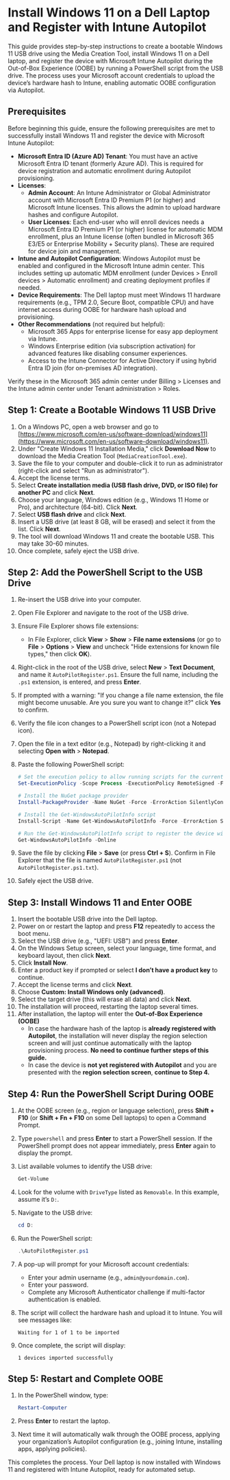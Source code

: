 # Install Windows 11 on a Dell Laptop and Register with Intune Autopilot

This guide provides step-by-step instructions to create a bootable Windows 11 USB drive using the Media Creation Tool, install Windows 11 on a Dell laptop, and register the device with Microsoft Intune Autopilot during the Out-of-Box Experience (OOBE) by running a PowerShell script from the USB drive. The process uses your Microsoft account credentials to upload the device’s hardware hash to Intune, enabling automatic OOBE configuration via Autopilot.

## Prerequisites

Before beginning this guide, ensure the following prerequisites are met to successfully install Windows 11 and register the device with Microsoft Intune Autopilot:

- **Microsoft Entra ID (Azure AD) Tenant**: You must have an active Microsoft Entra ID tenant (formerly Azure AD). This is required for device registration and automatic enrollment during Autopilot provisioning.
- **Licenses**:
  - **Admin Account**: An Intune Administrator or Global Administrator account with Microsoft Entra ID Premium P1 (or higher) and Microsoft Intune licenses. This allows the admin to upload hardware hashes and configure Autopilot.
  - **User Licenses**: Each end-user who will enroll devices needs a Microsoft Entra ID Premium P1 (or higher) license for automatic MDM enrollment, plus an Intune license (often bundled in Microsoft 365 E3/E5 or Enterprise Mobility + Security plans). These are required for device join and management.
- **Intune and Autopilot Configuration**: Windows Autopilot must be enabled and configured in the Microsoft Intune admin center[](https://endpoint.microsoft.com/). This includes setting up automatic MDM enrollment (under Devices > Enroll devices > Automatic enrollment) and creating deployment profiles if needed.
- **Device Requirements**: The Dell laptop must meet Windows 11 hardware requirements (e.g., TPM 2.0, Secure Boot, compatible CPU) and have internet access during OOBE for hardware hash upload and provisioning.
- **Other Recommendations** (not required but helpful):
  - Microsoft 365 Apps for enterprise license for easy app deployment via Intune.
  - Windows Enterprise edition (via subscription activation) for advanced features like disabling consumer experiences.
  - Access to the Intune Connector for Active Directory if using hybrid Entra ID join (for on-premises AD integration).

Verify these in the Microsoft 365 admin center[](https://admin.microsoft.com/) under Billing > Licenses and the Intune admin center under Tenant administration > Roles.

## Step 1: Create a Bootable Windows 11 USB Drive

1. On a Windows PC, open a web browser and go to [https://www.microsoft.com/en-us/software-download/windows11](https://www.microsoft.com/en-us/software-download/windows11).
2. Under "Create Windows 11 Installation Media," click **Download Now** to download the Media Creation Tool (`MediaCreationTool.exe`).
3. Save the file to your computer and double-click it to run as administrator (right-click and select "Run as administrator").
4. Accept the license terms.
5. Select **Create installation media (USB flash drive, DVD, or ISO file) for another PC** and click **Next**.
6. Choose your language, Windows edition (e.g., Windows 11 Home or Pro), and architecture (64-bit). Click **Next**.
7. Select **USB flash drive** and click **Next**.
8. Insert a USB drive (at least 8 GB, will be erased) and select it from the list. Click **Next**.
9. The tool will download Windows 11 and create the bootable USB. This may take 30-60 minutes.
10. Once complete, safely eject the USB drive.

## Step 2: Add the PowerShell Script to the USB Drive

1. Re-insert the USB drive into your computer.
2. Open File Explorer and navigate to the root of the USB drive.
3. Ensure File Explorer shows file extensions:
   - In File Explorer, click **View** > **Show** > **File name extensions** (or go to **File** > **Options** > **View** and uncheck "Hide extensions for known file types," then click **OK**).
4. Right-click in the root of the USB drive, select **New** > **Text Document**, and name it `AutoPilotRegister.ps1`. Ensure the full name, including the `.ps1` extension, is entered, and press **Enter**.
5. If prompted with a warning: "If you change a file name extension, the file might become unusable. Are you sure you want to change it?" click **Yes** to confirm.
6. Verify the file icon changes to a PowerShell script icon (not a Notepad icon).
7. Open the file in a text editor (e.g., Notepad) by right-clicking it and selecting **Open with** > **Notepad**.
8. Paste the following PowerShell script:

   ```powershell
   # Set the execution policy to allow running scripts for the current process 
   Set-ExecutionPolicy -Scope Process -ExecutionPolicy RemoteSigned -Force
   
   # Install the NuGet package provider 
   Install-PackageProvider -Name NuGet -Force -ErrorAction SilentlyContinue
   
   # Install the Get-WindowsAutoPilotInfo script 
   Install-Script -Name Get-WindowsAutoPilotInfo -Force -ErrorAction SilentlyContinue
   
   # Run the Get-WindowsAutoPilotInfo script to register the device with Autopilot
   Get-WindowsAutoPilotInfo -Online
   ```

9. Save the file by clicking **File** > **Save** (or press **Ctrl + S**). Confirm in File Explorer that the file is named `AutoPilotRegister.ps1` (not `AutoPilotRegister.ps1.txt`).
10. Safely eject the USB drive.

## Step 3: Install Windows 11 and Enter OOBE

1. Insert the bootable USB drive into the Dell laptop.
2. Power on or restart the laptop and press **F12** repeatedly to access the boot menu.
3. Select the USB drive (e.g., "UEFI: USB") and press **Enter**.
4. On the Windows Setup screen, select your language, time format, and keyboard layout, then click **Next**.
5. Click **Install Now**.
6. Enter a product key if prompted or select **I don’t have a product key** to continue.
7. Accept the license terms and click **Next**.
8. Choose **Custom: Install Windows only (advanced)**.
9. Select the target drive (this will erase all data) and click **Next**.
10. The installation will proceed, restarting the laptop several times.
11. After installation, the laptop will enter the **Out-of-Box Experience (OOBE)**
    - In case the hardware hash of the laptop is **already registered with Autopilot**, the installation will never display the region selection screen and will just continue automatically with the laptop provisioning process. **No need to continue further steps of this guide.**
    - In case the device is **not yet registered with Autopilot** and you are presented with the **region selection screen**, **continue to Step 4.**

## Step 4: Run the PowerShell Script During OOBE

1. At the OOBE screen (e.g., region or language selection), press **Shift + F10** (or **Shift + Fn + F10** on some Dell laptops) to open a Command Prompt.
2. Type `powershell` and press **Enter** to start a PowerShell session. If the PowerShell prompt does not appear immediately, press **Enter** again to display the prompt.
3. List available volumes to identify the USB drive:

   ```powershell
   Get-Volume
   ```

4. Look for the volume with `DriveType` listed as `Removable`. In this example, assume it’s `D:`.
5. Navigate to the USB drive:

   ```powershell
   cd D:
   ```

6. Run the PowerShell script:

   ```powershell
   .\AutoPilotRegister.ps1
   ```

7. A pop-up will prompt for your Microsoft account credentials:
   - Enter your admin username (e.g., `admin@yourdomain.com`).
   - Enter your password.
   - Complete any Microsoft Authenticator challenge if multi-factor authentication is enabled.
8. The script will collect the hardware hash and upload it to Intune. You will see messages like:

   ```
   Waiting for 1 of 1 to be imported
   ```

9. Once complete, the script will display:

   ```
   1 devices imported successfully
   ```

## Step 5: Restart and Complete OOBE

1. In the PowerShell window, type:

   ```powershell
   Restart-Computer
   ```

2. Press **Enter** to restart the laptop.
3. Next time it will automatically walk through the OOBE process, applying your organization’s Autopilot configuration (e.g., joining Intune, installing apps, applying policies).

This completes the process. Your Dell laptop is now installed with Windows 11 and registered with Intune Autopilot, ready for automated setup.
